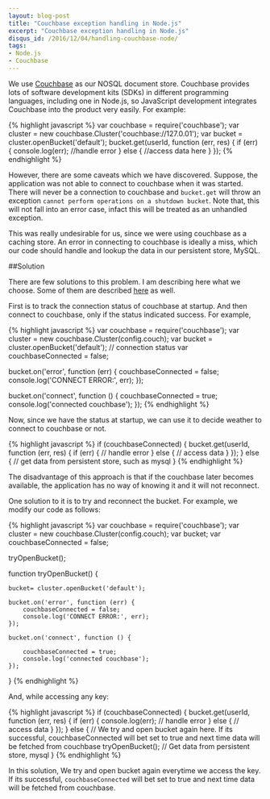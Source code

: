 ```yaml
---
layout: blog-post
title: "Couchbase exception handling in Node.js"
excerpt: "Couchbase exception handling in Node.js"
disqus_id: /2016/12/04/handling-couchbase-node/
tags:
- Node.js
- Couchbase
---
```



We use [Couchbase](http://www.couchbase.com/) as our NOSQL document store. Couchbase provides lots of software development kits (SDKs) in different programming languages, including one in Node.js, so JavaScript development integrates Couchbase into the product very easily. For example:

{% highlight javascript %}
var couchbase = require('couchbase');
var cluster = new couchbase.Cluster('couchbase://127.0.01');
var bucket = cluster.openBucket('default');
bucket.get(userId, function (err, res) {
    if (err) {
        console.log(err);
        //handle error
    }
    else {
        //access data here
    }
});
{% endhighlight %}

However, there are some caveats which we have discovered. Suppose, the application was not able to connect to couchbase when it was started. There will never be a connection to couchbase and `bucket.get` will throw an exception `cannot perform operations on a shutdown bucket`. Note that, this will not fall into an error case, infact this will be treated as an unhandled exception.

This was really undesirable for us, since we were using couchbase as a caching store. An error in connecting to couchbase is ideally a miss, which our code should handle and lookup the data in our persistent store, MySQL.

##Solution

There are few solutions to this problem. I am describing here what we choose.
Some of them are described [here](https://wiredcraft.com/blog/reconnect-couchbase-nodejs/) as well.

First is to track the connection status of couchbase at startup. And then connect to couchbase, only if the status indicated success. For example,

{% highlight javascript %}
var couchbase = require('couchbase');
var cluster = new couchbase.Cluster(config.couch);
var bucket = cluster.openBucket('default');
// connection status
var couchbaseConnected = false;

bucket.on('error', function (err) {
    couchbaseConnected = false;
    console.log('CONNECT ERROR:', err);
});

bucket.on('connect', function () {
    couchbaseConnected = true;
    console.log('connected couchbase');
});
{% endhighlight %}


Now, since we have the status at startup, we can use it to decide weather to connect to couchbase or not.

{% highlight javascript %}
if (couchbaseConnected) {
    bucket.get(userId, function (err, res) {
        if (err) {
            // handle error
        }
        else {
            // access data
        }
    });
}
else {
    // get data from persistent store, such as mysql
}
{% endhighlight %}

The disadvantage of this approach is that if the couchbase later becomes available, the application has no way of knowing it and it will not reconnect.

One solution to it is to try and reconnect the bucket. For example, we modify our code as follows:

{% highlight javascript %}
var couchbase = require('couchbase');
var cluster = new couchbase.Cluster(config.couch);
var bucket;
var couchbaseConnected = false;

tryOpenBucket();

function tryOpenBucket() {

    bucket= cluster.openBucket('default');

    bucket.on('error', function (err) {
        couchbaseConnected = false;
        console.log('CONNECT ERROR:', err);
    });

    bucket.on('connect', function () {

        couchbaseConnected = true;
        console.log('connected couchbase');
    });
}
{% endhighlight %}

And, while accessing any key:

{% highlight javascript %}
 if (couchbaseConnected) {
    bucket.get(userId, function (err, res) {
        if (err) {
            console.log(err);
            // handle error
        }
        else {
            // access data
        }
    });
}
else {
    // We try and open bucket again here. If its successful, couchbaseConnected will bet set to true and next time data will be fetched from couchbase 
    tryOpenBucket();
    // Get data from persistent store, mysql
}
{% endhighlight %}


In this solution, We try and open bucket again everytime we access the key. If its successful, `couchbaseConnected` will bet set to true and next time data will be fetched from couchbase.
